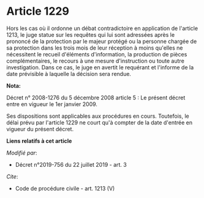 # Article 1229

Hors les cas où il ordonne un débat contradictoire en application de l'article 1213, le juge statue sur les requêtes qui lui
sont adressées après le prononcé de la protection par le majeur protégé ou la personne chargée de sa protection dans les
trois mois de leur réception à moins qu'elles ne nécessitent le recueil d'éléments d'information, la production de pièces
complémentaires, le recours à une mesure d'instruction ou toute autre investigation. Dans ce cas, le juge en avertit le
requérant et l'informe de la date prévisible à laquelle la décision sera rendue.

**Nota:**

Décret n° 2008-1276 du 5 décembre 2008 article 5 : Le présent décret entre en vigueur le 1er janvier 2009.

Ses dispositions sont applicables aux procédures en cours. Toutefois, le délai prévu par l'article 1229 ne court qu'à compter
de la date d'entrée en vigueur du présent décret.

**Liens relatifs à cet article**

_Modifié par_:

  - Décret n°2019-756 du 22 juillet 2019 - art. 3

_Cite_:

  - Code de procédure civile - art. 1213 (V)
